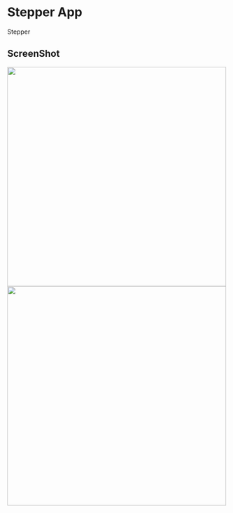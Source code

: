 # Stepper App

Stepper

## ScreenShot

<img src = "https://user-images.githubusercontent.com/122794880/213918564-11a7d674-e70e-4aa2-8e03-7ea0b02d6255.jpeg" height="500px"/>
<img src = "https://user-images.githubusercontent.com/122794880/213918329-312fb59d-42ab-496c-a450-92e7b3b9cf8c.jpeg" height="500px"/>

